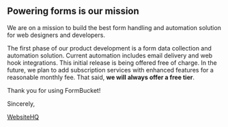 ## Powering forms is our mission

We are on a mission to build the best form handling and automation solution for web designers
and developers.

The first phase of our product development is a form data collection and
automation solution. Current automation includes email delivery and web hook
integrations. This initial release is being offered free of charge. In the future, we plan to add subscription services with enhanced features for a reasonable
monthly fee. That said, **we will always offer a free tier**.

Thank you for using FormBucket!

Sincerely,

[WebsiteHQ](https://www.websitehq.com)
